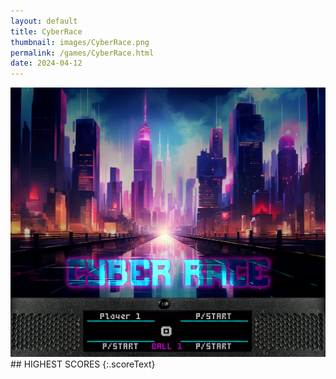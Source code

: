 ```yaml
---
layout: default
title: CyberRace
thumbnail: images/CyberRace.png
permalink: /games/CyberRace.html
date: 2024-04-12
---
```


<img src="../images/CyberRace.png" class="gameThumbnail img-fluid mx-auto align-middle">
## HIGHEST SCORES
{:.scoreText}

